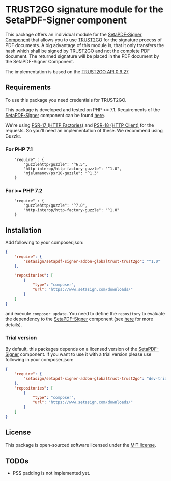 # TRUST2GO signature module for the SetaPDF-Signer component

This package offers an individual module for the [SetaPDF-Signer Component](https://www.setasign.com/signer) that allows
you to use [TRUST2GO](https://globaltrust.eu/produkte/trust2go/)
for the signature process of PDF documents. A big advantage of this module is, that it only transfers the hash which
shall be signed by TRUST2GO and not the complete PDF document. The returned signature will be placed in
the PDF document by the SetaPDF-Signer Component.

The implementation is based on the [TRUST2GO API 0.9.27](https://t2gtest.globaltrust.eu/trust2go/swagger-ui/index.html).

## Requirements
To use this package you need credentials for TRUST2GO.

This package is developed and tested on PHP >= 7.1. Requirements of the [SetaPDF-Signer](https://www.setasign.com/signer)
component can be found [here](https://manuals.setasign.com/setapdf-signer-manual/getting-started/#index-1).

We're using [PSR-17 (HTTP Factories)](https://www.php-fig.org/psr/psr-17/) and [PSR-18 (HTTP Client)](https://www.php-fig.org/psr/psr-18/)
for the requests. So you'll need an implementation of these. We recommend using Guzzle.

### For PHP 7.1
```
    "require" : {
        "guzzlehttp/guzzle": "^6.5",
        "http-interop/http-factory-guzzle": "^1.0",
        "mjelamanov/psr18-guzzle": "^1.3"
    }
```

### For >= PHP 7.2
```
    "require" : {
        "guzzlehttp/guzzle": "^7.0",
        "http-interop/http-factory-guzzle": "^1.0"
    }
```

## Installation
Add following to your composer.json:

```json
{
    "require": {
        "setasign/setapdf-signer-addon-globaltrust-trust2go": "^1.0"
    },

    "repositories": [
        {
            "type": "composer",
            "url": "https://www.setasign.com/downloads/"
        }
    ]
}
```

and execute `composer update`. You need to define the `repository` to evaluate the dependency to the
[SetaPDF-Signer](https://www.setasign.com/signer) component
(see [here](https://getcomposer.org/doc/faqs/why-can%27t-composer-load-repositories-recursively.md) for more details).

### Trial version

By default, this packages depends on a licensed version of the [SetaPDF-Signer](https://www.setasign.com/signer)
component. If you want to use it with a trial version please use following in your composer.json:

```json
{
    "require": {
        "setasign/setapdf-signer-addon-globaltrust-trust2go": "dev-trial"
    },
    "repositories": [
        {
            "type": "composer",
            "url": "https://www.setasign.com/downloads/"
        }
    ]
}
```

## License

This package is open-sourced software licensed under the [MIT license](https://opensource.org/licenses/MIT).


## TODOs

- PSS padding is not implemented yet.
